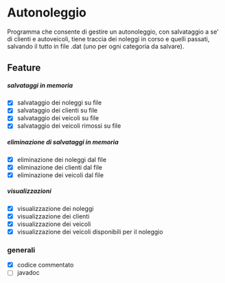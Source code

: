 # Autonoleggio
Programma che consente di gestire un autonoleggio, con salvataggio a se' di clienti e autoveicoli, tiene traccia dei noleggi in corso e quelli passati, salvando il tutto in file .dat (uno per ogni categoria da salvare).
## Feature

##### salvataggi in memoria
- [x] salvataggio dei noleggi su file
- [x] salvataggio dei clienti su file
- [x] salvataggio dei veicoli su file
- [x] salvataggio dei veicoli rimossi su file
##### eliminazione di salvataggi in memoria
- [x] eliminazione dei noleggi dal file
- [x] eliminazione dei clienti dal file
- [x] eliminazione dei veicoli dal file
##### visualizzazioni
- [x] visualizzazione dei noleggi
- [x] visualizzazione dei clienti
- [x] visualizzazione dei veicoli
- [x] visualizzazione dei veicoli disponibili per il noleggio
### generali
- [x] codice commentato
- [ ] javadoc
